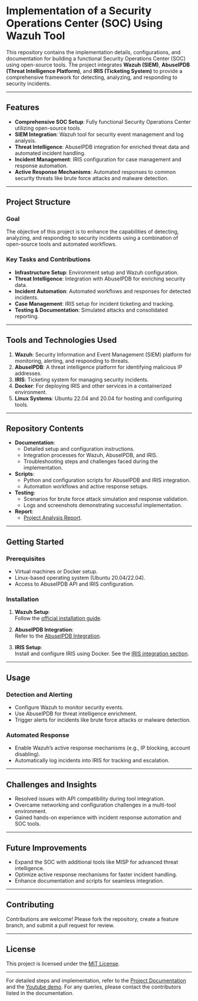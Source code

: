 # Implementation of a Security Operations Center (SOC) Using Wazuh Tool

This repository contains the implementation details, configurations, and documentation for building a functional Security Operations Center (SOC) using open-source tools. The project integrates **Wazuh (SIEM)**, **AbuseIPDB (Threat Intelligence Platform)**, and **IRIS (Ticketing System)** to provide a comprehensive framework for detecting, analyzing, and responding to security incidents.

---

## Features

- **Comprehensive SOC Setup**: Fully functional Security Operations Center utilizing open-source tools.
- **SIEM Integration**: Wazuh tool for security event management and log analysis.
- **Threat Intelligence**: AbuseIPDB integration for enriched threat data and automated incident handling.
- **Incident Management**: IRIS configuration for case management and response automation.
- **Active Response Mechanisms**: Automated responses to common security threats like brute force attacks and malware detection.

---

## Project Structure

### Goal

The objective of this project is to enhance the capabilities of detecting, analyzing, and responding to security incidents using a combination of open-source tools and automated workflows.

### Key Tasks and Contributions

- **Infrastructure Setup**: Environment setup and Wazuh configuration.
- **Threat Intelligence**: Integration with AbuseIPDB for enriching security data.
- **Incident Automation**: Automated workflows and responses for detected incidents.
- **Case Management**: IRIS setup for incident ticketing and tracking.
- **Testing & Documentation**: Simulated attacks and consolidated reporting.

---

## Tools and Technologies Used

1. **Wazuh**: Security Information and Event Management (SIEM) platform for monitoring, alerting, and responding to threats.
2. **AbuseIPDB**: A threat intelligence platform for identifying malicious IP addresses.
3. **IRIS**: Ticketing system for managing security incidents.
4. **Docker**: For deploying IRIS and other services in a containerized environment.
5. **Linux Systems**: Ubuntu 22.04 and 20.04 for hosting and configuring tools.

---

## Repository Contents

- **Documentation**:
  - Detailed setup and configuration instructions.
  - Integration processes for Wazuh, AbuseIPDB, and IRIS.
  - Troubleshooting steps and challenges faced during the implementation.
- **Scripts**:
  - Python and configuration scripts for AbuseIPDB and IRIS integration.
  - Automation workflows and active response setups.
- **Testing**:
  - Scenarios for brute force attack simulation and response validation.
  - Logs and screenshots demonstrating successful implementation.
- **Report**:
  - [Project Analysis Report](https://github.com/Mohammed-Nour/NCS_Project/blob/main/report.pdf).

---

## Getting Started

### Prerequisites

- Virtual machines or Docker setup.
- Linux-based operating system (Ubuntu 20.04/22.04).
- Access to AbuseIPDB API and IRIS configuration.

### Installation

1. **Wazuh Setup**:  
   Follow the [official installation guide](https://documentation.wazuh.com/current/installation-guide/index.html).

2. **AbuseIPDB Integration**:  
   Refer to the [AbuseIPDB Integration](/report.md#working-instances-of-tools).


3. **IRIS Setup**:  
   Install and configure IRIS using Docker. See the [IRIS integration section](/report.md#working-instances-of-tools).

---

## Usage

### Detection and Alerting

- Configure Wazuh to monitor security events.
- Use AbuseIPDB for threat intelligence enrichment.
- Trigger alerts for incidents like brute force attacks or malware detection.

### Automated Response

- Enable Wazuh’s active response mechanisms (e.g., IP blocking, account disabling).
- Automatically log incidents into IRIS for tracking and escalation.

---

## Challenges and Insights

- Resolved issues with API compatibility during tool integration.
- Overcame networking and configuration challenges in a multi-tool environment.
- Gained hands-on experience with incident response automation and SOC tools.

---

## Future Improvements

- Expand the SOC with additional tools like MISP for advanced threat intelligence.
- Optimize active response mechanisms for faster incident handling.
- Enhance documentation and scripts for seamless integration.

---

## Contributing

Contributions are welcome! Please fork the repository, create a feature branch, and submit a pull request for review.

---

## License

This project is licensed under the [MIT License](LICENSE).

---

For detailed steps and implementation, refer to the [Project Documentation](https://github.com/Mohammed-Nour/NCS_Project/blob/main/report.pdf) and the [Youtube demo](https://youtu.be/drFJSRPK0mQ). For any queries, please contact the contributors listed in the documentation.
